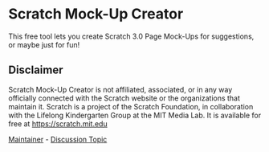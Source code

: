 # Scratch Mock-Up Creator
This free tool lets you create Scratch 3.0 Page Mock-Ups for suggestions, or maybe just for fun!
## Disclaimer
Scratch Mock-Up Creator is not affiliated, associated, or in any way officially connected with the Scratch website or the organizations that maintain it. Scratch is a project of the Scratch Foundation, in collaboration with the Lifelong Kindergarten Group at the MIT Media Lab. It is available for free at https://scratch.mit.edu

[Maintainer](https://scratch.mit.edu/users/yes-i-am-lanky/) - [Discussion Topic](https://scratch.mit.edu/discuss/topic/636063/)